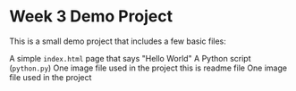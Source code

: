 # Week 3 Demo Project

This is a small demo project that includes a few basic files:

A simple `index.html` page that says "Hello World"
A Python script (`python.py`)
One image file used in the project
this is readme file
One image file used in the project 
